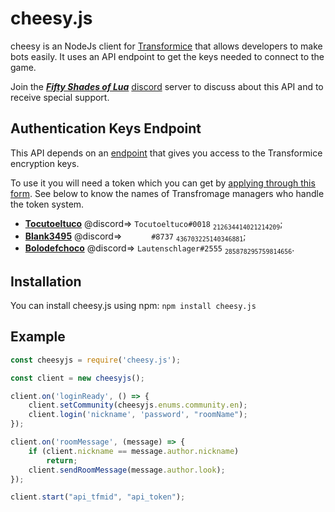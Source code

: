 # cheesy.js

cheesy is an NodeJs client for  [Transformice](https://www.transformice.com/) that allows developers to make bots easily.
It uses an API endpoint to get the keys needed to connect to the game.

Join the **_[Fifty Shades of Lua](https://discord.gg/qmdryEB)_** [discord](https://discordapp.com/) server to discuss about this API and to receive special support.

## Authentication  Keys Endpoint

This API depends on an [endpoint](https://api.tocu.tk/get_transformice_keys.php) that gives you access to the Transformice encryption keys.

To use it you will need a token which you can get by [applying through this form](https://forms.gle/N6Et1hLGQ9hmg95F6). See below to know the names of Transfromage managers who handle the token system.
- **[Tocutoeltuco](https://github.com/Tocutoeltuco)** @discord=> `Tocutoeltuco#0018` <sub>`212634414021214209`</sub>;
- **[Blank3495](https://github.com/Blank3495)** @discord=> `󠂪󠂪 󠂪󠂪 󠂪󠂪󠂪󠂪 󠂪󠂪 󠂪󠂪󠂪󠂪 󠂪󠂪 󠂪󠂪#8737` <sub>`436703225140346881`</sub>;
- **[Bolodefchoco](https://github.com/Lautenschlager-id)** @discord=> `Lautenschlager#2555` <sub>`285878295759814656`</sub>.

## Installation

You can install cheesy.js using npm:
`npm install cheesy.js`

## Example

```js
const cheesyjs = require('cheesy.js');

const client = new cheesyjs();

client.on('loginReady', () => {
	client.setCommunity(cheesyjs.enums.community.en);
	client.login('nickname', 'password', "roomName");
});

client.on('roomMessage', (message) => {
    if (client.nickname == message.author.nickname)
		return;
	client.sendRoomMessage(message.author.look);
});

client.start("api_tfmid", "api_token");
```
